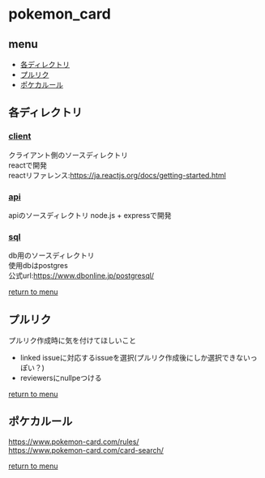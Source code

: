 # pokemon_card
## menu
* [各ディレクトリ](#各ディレクトリ)
* [プルリク](#プルリク)
* [ポケカルール](#ポケカルール)
## 各ディレクトリ
### [client](https://github.com/nullpe1994/pokemon_card/tree/main/client)
クライアント側のソースディレクトリ  
reactで開発  
reactリファレンス:https://ja.reactjs.org/docs/getting-started.html  
### [api](https://github.com/nullpe1994/pokemon_card/tree/main/api)
apiのソースディレクトリ
node.js + expressで開発
### [sql](https://github.com/nullpe1994/pokemon_card/tree/main/sql)
db用のソースディレクトリ  
使用dbはpostgres  
公式url:https://www.dbonline.jp/postgresql/
  
[return to menu](#menu)
## プルリク
プルリク作成時に気を付けてほしいこと
* linked issueに対応するissueを選択(プルリク作成後にしか選択できないっぽい？)
* reviewersにnullpeつける
  
[return to menu](#menu)
## ポケカルール
https://www.pokemon-card.com/rules/  
https://www.pokemon-card.com/card-search/  
  
[return to menu](#menu)
